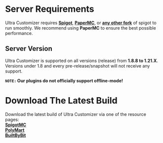 # Server Requirements
Ultra Customizer requires **[Spigot](https://getbukkit.org/download/spigot)**, **[PaperMC](https://papermc.io/downloads)**, or **[any other fork](https://github.com/Anything-Minecraft-Team/anything-minecraft/blob/main/docs/server/info/lists/server_software.md)** of spigot to run smoothly. We recommend using **PaperMC** to ensure the best possible performance.
<br>

## Server Version
Ultra Customizer is supported on all versions (release) from **1.8.8 to 1.21.X**. Versions under 1.8 and every pre-release/snapshot will not receive any support.
<br>

**`NOTE:` Our plugins do not officially support offline-mode!**
<br>

# Download The Latest Build
Download the latest build of Ultra Customizer via one of the resource pages:
<br>
**[SpigotMC](https://www.spigotmc.org/resources/ultra-customizer.49330/)**
<br>
**[PolyMart](https://polymart.org/product/1203/ultra-customizer)**
<br>
**[BuiltByBit](https://builtbybit.com/resources/ultra-customizer.19029/)**
